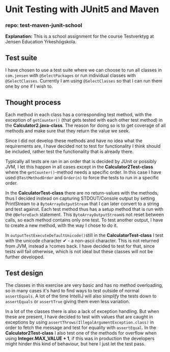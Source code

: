 # Unit Testing with JUnit5 and Maven

### repo: test-maven-junit-school

**Explanation:** This is a school assignment for the course Testverktyg at Jensen Education Yrkeshögskola.

## Test suite

I have chosen to use a test suite where we can choose to run all classes in `com.jensen` with `@SelectPackages` or run individual classes with `@SelectClasses`. Currently I am using `@SelectClasses` so that I can run them one by one if I wish to.

## Thought process

Each method in each class has a corresponding test method, with the exception of `getCounter()` (that gets tested with each other test method) in the **Calculator2.java-class**. The reason for doing so is to get coverage of all methods and make sure that they return the value we seek. 

Since I did not develop these methods and have no idea what the requirements are, I have decided not to test for functionality I think should be included, rather test the functionality that is already there. 

Typically all tests are ran in an order that is decided by JUnit or possibly JVM, I let this happen in all cases except in the **Calculator2Test-class** where the `getCounter()`-method needs a specific order. In this case I have used `@TestMethodOrder` and `Order(n)` to force the tests to run in a specific order.

In the **CalculatorTest-class** there are no return-values with the methods, thus I decided instead on capturing STDOUT/Console output by setting PrintStream to a `ByteArrayOutputStream` that I can later convert to a string and test against. Each test method thus has a setup method that is run with the `@BeforeEach` statement. This `ByteArrayOutputStream`is not reset between calls, so each method contains only one test. To test another output, I have to create a new method, with the way I chose to do it. 

In `outputTestExecuteDefaultUnicode()`still in the **CalculatorTest-class** I test with the unicode character ✔ - a non-ascii character. This is not returned from JVM, instead a `?`comes back. I have decided to test for that, since tests will fail otherwise, which is not ideal but these classes will not be further developed.

## Test design

The classes in this exercise are very basic and has no method overloading, so in many cases it's hard to find ways to test outside of normal `assertEquals`. A lot of the time IntelliJ will also *simplify* the tests down to `assertEquals` or `assertTrue` giving them even less variation. 

In a lot of the classes there is also a lack of exception handling. But when these are present, I have decided to test with values that are caught in exceptions by using `assertThrows(IllegalArgumentException.class)` in order to fetch the message and test for equality with `assertEqual`. In the **Calculator2Test-class** I also test one of the methods for overflow when using **Integer.MAX_VALUE + 1**, if this was in production the developers might hinder this kind of behaviour, but here I just let the test pass.